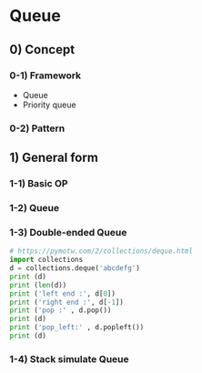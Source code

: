 # Queue 

## 0) Concept  

### 0-1) Framework
- Queue
- Priority queue

### 0-2) Pattern

## 1) General form

### 1-1) Basic OP

### 1-2) Queue

### 1-3) Double-ended Queue
```python
# https://pymotw.com/2/collections/deque.html
import collections
d = collections.deque('abcdefg')
print (d)
print (len(d))
print ('left end :', d[0])
print ('right end :', d[-1])
print ('pop :' , d.pop())
print (d)
print ('pop_left:' , d.popleft())
print (d)

```
### 1-4) Stack simulate Queue
